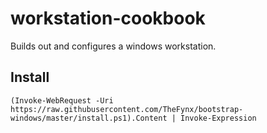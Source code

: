 # workstation-cookbook

Builds out and configures a windows workstation.

## Install
`(Invoke-WebRequest -Uri https://raw.githubusercontent.com/TheFynx/bootstrap-windows/master/install.ps1).Content | Invoke-Expression`

